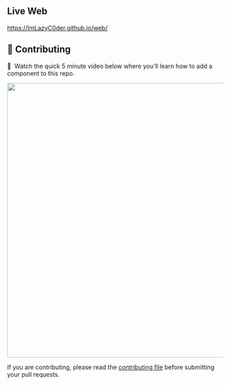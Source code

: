 
## Live Web
https://ImLazyC0der.github.io/web/




## 🤲 Contributing
🍿&nbsp; Watch the quick 5 minute video below where you'll learn how to add a component to this repo.

<a href="https://www.youtube.com/watch?v=P_YJ4CbuUs0" target="_blank"><img src="[https://mobile.twitter.com/hacktoberfest/header_photo](https://pbs.twimg.com/profile_banners/1040669393255055360/1662652901/1500x500)" width="640"></a>

If you are contributing, please read the [contributing file](CONTRIBUTING.md) before submitting your pull requests.
